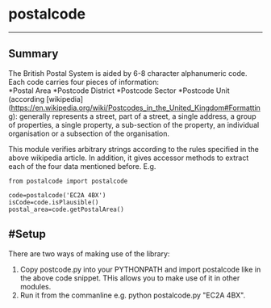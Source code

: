 # postalcode
--------------
## Summary
The British Postal System is aided by 6-8 character alphanumeric code. Each code carries four pieces of information:   
*Postal Area 
*Postcode District 
*Postcode Sector
*Postcode Unit (according [wikipedia] (https://en.wikipedia.org/wiki/Postcodes_in_the_United_Kingdom#Formatting): generally represents a street, part of a street, a single address, a group of properties, a single property, a sub-section of the property, an individual organisation or a subsection of the organisation.

This module verifies arbitrary strings according to the rules specified in the above wikipedia article. 
In addition, it gives accessor methods to extract each of the four data mentioned before. E.g.
```
from postalcode import postalcode

code=postalcode('EC2A 4BX')
isCode=code.isPlausible()
postal_area=code.getPostalArea()
```
#Setup
-----------
There are two ways of making use of the library:
1. Copy postcode.py into your PYTHONPATH and import postalcode like in the above code snippet. THis allows you to make use of it in other modules.
2. Run it from the commanline e.g. python postalcode.py "EC2A 4BX".  
